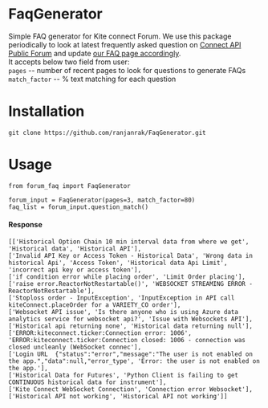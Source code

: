 # FaqGenerator

Simple FAQ generator for Kite connect Forum. We use this package periodically to look at latest frequently asked question on [Connect API Public Forum](https://kite.trade/forum/) and update [our FAQ page accordingly](https://kite.trade/forum/discussion/8019/faqs-on-pykiteconnect-specific-to-python-client#latest).<br/>
It accepts below two field from user:<br/>
`pages` -- number of recent pages to look for questions to generate FAQs <br/>
`match_factor` -- % text matching for each question

# Installation
``` 
git clone https://github.com/ranjanrak/FaqGenerator.git
```
# Usage
```
from forum_faq import FaqGenerator

forum_input = FaqGenerator(pages=3, match_factor=80)
faq_list = forum_input.question_match()
```
#### Response
```
[['Historical Option Chain 10 min interval data from where we get', 'Historical data', 'Historical API'], 
['Invalid API Key or Access Token - Historical Data', 'Wrong data in historical Api', 'Access Token', 'Historical data Api Limit', 'incorrect api key or access token'], 
['if condition error while placing order', 'Limit Order placing'], 
['raise error.ReactorNotRestartable()', 'WEBSOCKET STREAMING ERROR - ReactorNotRestartable'], 
['Stoploss order - InputException', 'InputException in API call kiteConnect.placeOrder for a VARIETY_CO order'], 
['Websocket API issue', 'Is there anyone who is using Azure data analytics service for websocket api?', 'Issue with Websockets API'], 
['Historical api returning none', 'Historical data returning null'], 
['ERROR:kiteconnect.ticker:Connection error: 1006', 'ERROR:kiteconnect.ticker:Connection closed: 1006 - connection was closed uncleanly (WebSocket connec'], 
['Login URL  {"status":"error","message":"The user is not enabled on the app.","data":null,"error_type', 'Error: the user is not enabled on the app.'], 
['Historical Data for Futures', 'Python Client is failing to get CONTINUOUS historical data for instrument'], 
['Kite Connect WebSocket Connection', 'Connection error Websocket'], 
['Historical API not working', 'Historical API not working']]
```

